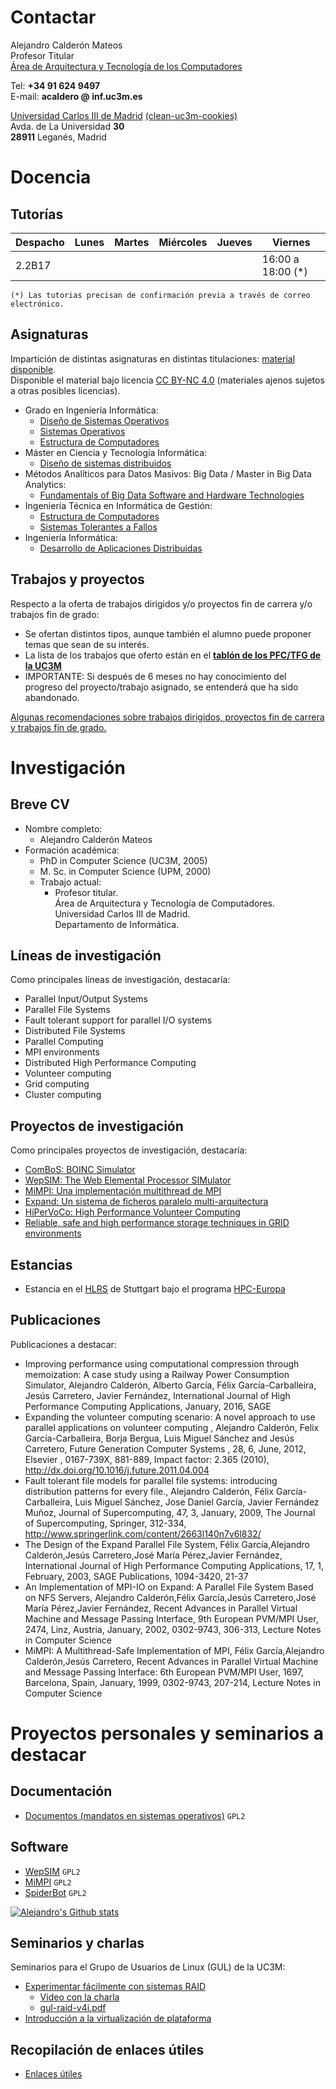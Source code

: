 
# Contactar

Alejandro Calderón Mateos  
Profesor Titular  
[Área de Arquitectura y Tecnología de los Computadores](https://www.inf.uc3m.es/component/comprofiler/userprofile/acaldero)  
  
Tel:    **+34 91 624 9497**                             
E-mail: **acaldero &#64; inf.uc3m.es**
  
[Universidad Carlos III de Madrid](http://www.uc3m.es)  [(clean-uc3m-cookies)](https://sso.uc3m.es/limpiar/)  
Avda. de La Universidad **30**                           
**28911** Leganés, Madrid                                


# Docencia

## Tutorías

| Despacho | Lunes | Martes | Miércoles | Jueves | Viernes           |  
|----------|-------|--------|-----------|--------|-------------------|  
| 2.2B17   |       |        |           |        | 16:00 a 18:00 (*) |  

`(*) Las tutorias precisan de confirmación previa a través de correo electrónico.`

## Asignaturas

Impartición de distintas asignaturas en distintas titulaciones: [material disponible](https://github.com/acaldero/slides/).  
Disponible el material bajo licencia [CC BY-NC 4.0](http://creativecommons.org/licenses/by-nc/4.0/) (materiales ajenos sujetos a otras posibles licencias).  

* Grado en Ingeniería Informática:
  * [Diseño de Sistemas Operativos](https://github.com/acaldero/slides/)
  * [Sistemas Operativos](https://github.com/acaldero/uc3m_so/)
  * [Estructura de Computadores](https://github.com/acaldero/uc3m_ec/)
* Máster en Ciencia y Tecnología Informática:
  * [Diseño de sistemas distribuidos](https://github.com/acaldero/slides/)
* Métodos Analíticos para Datos Masivos: Big Data / Master in Big Data Analytics:
  * [Fundamentals of Big Data Software and Hardware Technologies](https://github.com/acaldero/slides/)
* Ingeniería Técnica en Informática de Gestión:
  * [Estructura de Computadores](https://github.com/acaldero/slides/)
  * [Sistemas Tolerantes a Fallos](https://github.com/acaldero/slides/)
* Ingeniería Informática:
  * [Desarrollo de Aplicaciones Distribuidas](https://github.com/acaldero/slides/)

## Trabajos y proyectos

Respecto a la oferta de trabajos dirigidos y/o proyectos fin de carrera y/o trabajos fin de grado:
* Se ofertan distintos tipos, aunque también el alumno puede proponer temas que sean de su interés.
* La lista de los trabajos que oferto están en el **[tablón de los PFC/TFG de la UC3M](https://www.uc3m.es/ss/Satellite/SecretariaVirtual/es/TextoMixta/1371210936260/Trabajo_de_Fin_de_Grado#adjudicaciontablon)** 
* IMPORTANTE: Si después de 6 meses no hay conocimiento del progreso del proyecto/trabajo asignado, se entenderá que ha sido abandonado.

[Algunas recomendaciones sobre trabajos dirigidos, proyectos fin de carrera y trabajos fin de grado.](https://github.com/acaldero/acaldero.github.io/wiki/Docencia:-TFG-PFC)


# Investigación

## Breve CV

  * Nombre completo:
    * Alejandro Calderón Mateos
  * Formación académica:
    * PhD in Computer Science (UC3M, 2005)
    * M. Sc. in Computer Science (UPM, 2000)
    * Trabajo actual:
      * Profesor titular.  
        Área de Arquitectura y Tecnología de Computadores.  
        Universidad Carlos III de Madrid.  
        Departamento de Informática.

## Líneas de investigación

Como principales líneas de investigación, destacaría:

*  Parallel Input/Output Systems
  * Parallel File Systems
  * Fault tolerant support for parallel I/O systems
  * Distributed File Systems
*  Parallel Computing
  * MPI environments
*  Distributed High Performance Computing
  * Volunteer computing
  * Grid computing
  * Cluster computing

## Proyectos de investigación

Como principales proyectos de investigación, destacaría:
*  [ComBoS: BOINC Simulator](https://arcos-combos.github.io/)
*  [WepSIM: The Web Elemental Processor SIMulator](https://wepsim.github.io/)
*  [MiMPI: Una implementación multithread de MPI](https://mimpi.github.io/)
*  [Expand: Un sistema de ficheros paralelo multi-arquitectura](https://arcos-xpn.github.io/)
*  [HiPerVoCo: High Performance Volunteer Computing](http://www.arcos.inf.uc3m.es/~hipervoco/doku.php)
*  [Reliable, safe and high performance storage techniques in GRID environments](https://arcos-xpn.github.io/)

## Estancias
* Estancia en el [HLRS](http://www.hlrs.de/) de Stuttgart bajo el programa [HPC-Europa](http://www.hpc-europa.org/)

## Publicaciones

Publicaciones a destacar:
* Improving performance using computational compression through memoization: A case study using a Railway Power Consumption Simulator, Alejandro Calderón, Alberto García, Félix García-Carballeira, Jesús Carretero, Javier Fernández, International Journal of High Performance Computing Applications, January, 2016, SAGE
* Expanding the volunteer computing scenario: A novel approach to use parallel applications on volunteer computing , Alejandro Calderón, Felix García-Carballeira, Borja Bergua, Luis Miguel Sánchez and Jesús Carretero, Future Generation Computer Systems , 28, 6, June, 2012, Elsevier , 0167-739X, 881-889, Impact factor: 2.365 (2010), http://dx.doi.org/10.1016/j.future.2011.04.004
* Fault tolerant file models for parallel file systems: introducing distribution patterns for every file., Alejandro Calderón, Félix García-Carballeira, Luis Miguel Sánchez, Jose Daniel García, Javier Fernández Muñoz, Journal of Supercomputing, 47, 3, January, 2009, The Journal of Supercomputing, Springer, 312-334, http://www.springerlink.com/content/2663l140n7v6l832/
* The Design of the Expand Parallel File System, Félix García,Alejandro Calderón,Jesús Carretero,José María Pérez,Javier Fernández, International Journal of High Performance Computing Applications, 17, 1, February, 2003, SAGE Publications, 1094-3420, 21-37
* An Implementation of MPI-IO on Expand: A Parallel File System Based on NFS Servers, Alejandro Calderón,Félix García,Jesús Carretero,José María Pérez,Javier Fernández, Recent Advances in Parallel Virtual Machine and Message Passing Interface, 9th European PVM/MPI User, 2474, Linz, Austria, January, 2002, 0302-9743, 306-313, Lecture Notes in Computer Science
* MiMPI: A Multithread-Safe Implementation of MPI, Félix García,Alejandro Calderón,Jesús Carretero, Recent Advances in Parallel Virtual Machine and Message Passing Interface: 6th European PVM/MPI User, 1697, Barcelona, Spain, January, 1999, 0302-9743, 207-214, Lecture Notes in Computer Science


# Proyectos personales y seminarios a destacar

## Documentación

* [Documentos (mandatos en sistemas operativos)](https://acaldero.github.io/Docs1999/) `GPL2`

## Software

* [WepSIM](https://wepsim.github.io/wepsim/ws_dist/wepsim-classic.html?mode=ep&example=19&simulator=microcode:LedMatrix) `GPL2`
* [MiMPI](https://github.com/acaldero/MiMPI/wiki) `GPL2`
* [SpiderBot](https://github.com/acaldero/SpiderBot/wiki) `GPL2`

[![Alejandro's Github stats](https://github-readme-stats.vercel.app/api?username=acaldero)](https://github.com/anuraghazra/github-readme-stats)

## Seminarios y charlas

Seminarios para el Grupo de Usuarios de Linux (GUL) de la UC3M:
* [Experimentar fácilmente con sistemas RAID](http://wiki.gul.es/doku.php?id=charlas_definitivas_marzo_2006#raid)
  * [Video con la charla](https://arcamm.uc3m.es/arcamm_3/item/show/2136978c5506dfa18ed5aee01a0c7b68?title=Gul)
  * [gul-raid-v4i.pdf](https://acaldero.github.io/uc3m_linux/slides/GUL-raid-v4.pdf)
* [Introducción a la virtualización de plataforma](https://cloud.gul.es/ftp?path=%2Factividades%2F2007%2Fmarzo%2Fvirtualizacion)


## Recopilación de enlaces útiles

* [Enlaces útiles](https://github.com/acaldero/acaldero.github.io/wiki/Otros:-enlaces-%C3%BAtiles)

